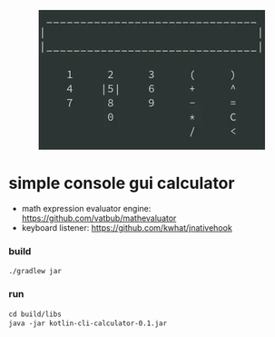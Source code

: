 <p align="center">
    <img src="docs/ex.webp"/>
</p>

# simple console gui calculator 

- math expression evaluator engine: https://github.com/vatbub/mathevaluator  
- keyboard listener: https://github.com/kwhat/jnativehook  

### build
```shell
./gradlew jar
```
### run
```shell
cd build/libs
java -jar kotlin-cli-calculator-0.1.jar
```